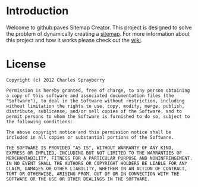 # Introduction

Welcome to github:paves Sitemap Creator.  This project is designed to solve the problem of dynamically creating a [sitemap](http://www.sitemaps.org/).  For more information about this project and how it works please check out the [wiki](http://github.com/cspray/ghpages-sitemap-creator/wiki).

# License

```plain
Copyright (c) 2012 Charles Sprayberry

Permission is hereby granted, free of charge, to any person obtaining a copy of this software and associated documentation files (the "Software"), to deal in the Software without restriction, including without limitation the rights to use, copy, modify, merge, publish, distribute, sublicense, and/or sell copies of the Software, and to permit persons to whom the Software is furnished to do so, subject to the following conditions:

The above copyright notice and this permission notice shall be included in all copies or substantial portions of the Software.

THE SOFTWARE IS PROVIDED "AS IS", WITHOUT WARRANTY OF ANY KIND, EXPRESS OR IMPLIED, INCLUDING BUT NOT LIMITED TO THE WARRANTIES OF MERCHANTABILITY, FITNESS FOR A PARTICULAR PURPOSE AND NONINFRINGEMENT. IN NO EVENT SHALL THE AUTHORS OR COPYRIGHT HOLDERS BE LIABLE FOR ANY CLAIM, DAMAGES OR OTHER LIABILITY, WHETHER IN AN ACTION OF CONTRACT, TORT OR OTHERWISE, ARISING FROM, OUT OF OR IN CONNECTION WITH THE SOFTWARE OR THE USE OR OTHER DEALINGS IN THE SOFTWARE.

```